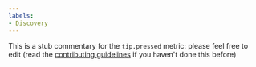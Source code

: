 ```yaml
---
labels:
- Discovery
---
```

This is a stub commentary for the `tip.pressed` metric: please feel free to edit (read the
[contributing guidelines](https://github.com/mozilla/glean-annotations/blob/main/CONTRIBUTING.md)
if you haven't done this before)
